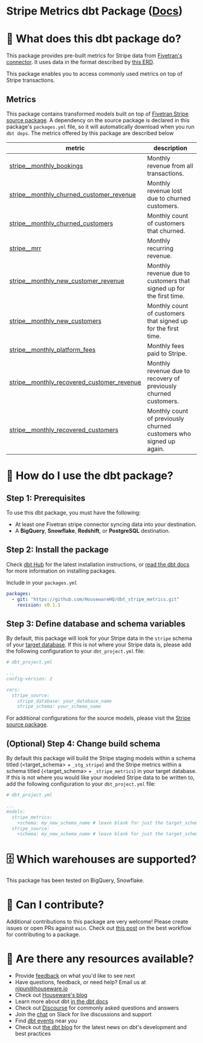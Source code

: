 # Stripe Metrics dbt Package ([Docs](https://housewarehq.github.io/dbt_stripe_metrics))

# 📣 What does this dbt package do?
This package provides pre-built metrics for Stripe data from [Fivetran's connector](https://fivetran.com/docs/applications/stripe). It uses data in the format described by [this ERD](https://fivetran.com/docs/applications/stripe#schemainformation).

This package enables you to access commonly used metrics on top of Stripe transactions.

## Metrics 

This package contains transformed models built on top of [Fivetran Stripe source package](https://github.com/fivetran/dbt_stripe_source). A dependency on the source package is declared in this package's `packages.yml` file, so it will automatically download when you run `dbt deps`. The metrics offered by this package are described below

| **metric**                          | **description**                                                                                                                                                                                                                              |
|--------------------------------|------------------------------------------------------------------------------------------------------------------------------------------------------------------------------------------------------------------------------------------|
| [stripe__monthly_bookings](https://github.com/HousewareHQ/dbt_stripe_metrics/blob/main/models/metrics/stripe__metrics.yml#L138-L150)    | Monthly revenue from all transactions.                
| [stripe__monthly_churned_customer_revenue](https://github.com/HousewareHQ/dbt_stripe_metrics/blob/main/models/metrics/stripe__metrics.yml#L84-L99)      | Monthly revenue lost due to churned customers.                         
| [stripe__monthly_churned_customers](https://github.com/HousewareHQ/dbt_stripe_metrics/blob/main/models/metrics/stripe__metrics.yml#L30-L45)    | Monthly count of customers that churned.
| [stripe__mrr](https://github.com/HousewareHQ/dbt_stripe_metrics/blob/main/models/metrics/stripe__metrics.yml#L19-L28)    | Monthly recurring revenue.
| [stripe__monthly_new_customer_revenue](https://github.com/HousewareHQ/dbt_stripe_metrics/blob/main/models/metrics/stripe__metrics.yml#L121-L136)    |         Monthly revenue due to customers that signed up for the first time.                                                               |
| [stripe__monthly_new_customers](https://github.com/HousewareHQ/dbt_stripe_metrics/blob/main/models/metrics/stripe__metrics.yml#L67-L82)    |  Monthly count of customers that signed up for the first time.                                     |
| [stripe__monthly_platform_fees](https://github.com/HousewareHQ/dbt_stripe_metrics/blob/main/models/metrics/stripe__metrics.yml#L5-L17)    | Monthly fees paid to Stripe.                                                         |
| [stripe__monthly_recovered_customer_revenue](https://github.com/HousewareHQ/dbt_stripe_metrics/blob/main/models/metrics/stripe__metrics.yml#L101-L119)    | Monthly revenue due to recovery of previously churned customers.               |
| [stripe__monthly_recovered_customers](https://github.com/HousewareHQ/dbt_stripe_metrics/blob/main/models/metrics/stripe__metrics.yml#L47-L65)    | Monthly count of previously churned customers who signed up again.|                                                                                                                                 

# 🎯 How do I use the dbt package?
## Step 1: Prerequisites
To use this dbt package, you must have the following:
- At least one Fivetran stripe connector syncing data into your destination. 
- A **BigQuery**, **Snowflake**, **Redshift**, or **PostgreSQL** destination.


## Step 2: Install the package

Check [dbt Hub](https://hub.getdbt.com/) for the latest installation instructions, or [read the dbt docs](https://docs.getdbt.com/docs/package-management) for more information on installing packages.

Include in your `packages.yml`

```yaml
packages:
  - git: "https://github.com/HousewareHQ/dbt_stripe_metrics.git"
    revision: v0.1.1
```

## Step 3: Define database and schema variables

By default, this package will look for your Stripe data in the `stripe` schema of your [target database](https://docs.getdbt.com/docs/running-a-dbt-project/using-the-command-line-interface/configure-your-profile). If this is not where your Stripe data is, please add the following configuration to your `dbt_project.yml` file:

```yml
# dbt_project.yml

...
config-version: 2

vars:
  stripe_source:
    stripe_database: your_database_name
    stripe_schema: your_schema_name
```

For additional configurations for the source models, please visit the [Stripe source package](https://github.com/fivetran/dbt_stripe_source).

## (Optional) Step 4: Change build schema
By default this package will build the Stripe staging models within a schema titled (<target_schema> + `_stg_stripe`) and the Stripe metrics within a schema titled (<target_schema> + `_stripe_metrics`) in your target database. If this is not where you would like your modeled Stripe data to be written to, add the following configuration to your `dbt_project.yml` file:

```yml
# dbt_project.yml

...
models:
  stripe_metrics:
    +schema: my_new_schema_name # leave blank for just the target_schema
  stripe_source:
    +schema: my_new_schema_name # leave blank for just the target_schema
```


# 🗄 Which warehouses are supported?
This package has been tested on BigQuery, Snowflake.


# 🙌 Can I contribute?

Additional contributions to this package are very welcome! Please create issues
or open PRs against `main`. Check out 
[this post](https://discourse.getdbt.com/t/contributing-to-a-dbt-package/657) 
on the best workflow for contributing to a package.


# 🏪 Are there any resources available?
- Provide [feedback](https://airtable.com/shrPHxTmfkjq3P6Eh) on what you'd like to see next
- Have questions, feedback, or need help? Email us at nipun@houseware.io
- Check out [Houseware's blog](https://www.houseware.io/blog)
- Learn more about dbt [in the dbt docs](https://docs.getdbt.com/docs/introduction)
- Check out [Discourse](https://discourse.getdbt.com/) for commonly asked questions and answers
- Join the [chat](https://slack.getdbt.com/) on Slack for live discussions and support
- Find [dbt events](https://events.getdbt.com) near you
- Check out [the dbt blog](https://blog.getdbt.com/) for the latest news on dbt's development and best practices